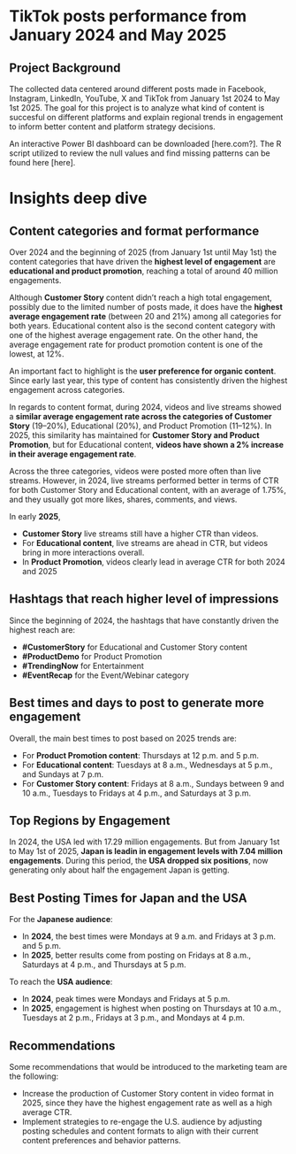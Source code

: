 # TikTok posts performance from January 2024 and May 2025 

## Project Background
The collected data centered around different posts made in Facebook, Instagram, LinkedIn, YouTube, X and TikTok from January 1st 2024 to May 1st 2025. The goal for this project is to analyze what kind of content is succesful on different platforms and explain regional trends in engagement to inform better content and platform strategy decisions.

An interactive Power BI dashboard can be downloaded [here.com?].
The R script utilized to review the null values and find missing patterns can be found here [here].

# Insights deep dive

## Content categories and format performance
Over 2024 and the beginning of 2025 (from January 1st until May 1st) the content categories that have driven the **highest level of engagement** are **educational and product promotion**, reaching a total of around 40 million engagements. 

Although **Customer Story** content didn’t reach a high total engagement, possibly due to the limited number of posts made, it does have the **highest average engagement rate** (between 20 and 21%) among all categories for both years. Educational content also is the second content category with one of the highest average engagement rate. On the other hand, the average engagement rate for product promotion content is one of the lowest, at 12%.

An important fact to highlight is the **user preference for organic content**. Since early last year, this type of content has consistently driven the highest engagement across categories.

In regards to content format, during 2024, videos and live streams showed a **similar average engagement rate across the categories of Customer Story** (19–20%), Educational (20%), and Product Promotion (11–12%). In 2025, this similarity has maintained for **Customer Story and Product Promotion**, but for Educational content, **videos have shown a 2% increase in their average engagement rate**.

Across the three categories, videos were posted more often than live streams. However, in 2024, live streams performed better in terms of CTR for both Customer Story and Educational content, with an average of 1.75%, and they usually got more likes, shares, comments, and views. 

In early **2025**, 
-	**Customer Story** live streams still have a higher CTR than videos.
-	For **Educational content**, live streams are ahead in CTR, but videos bring in more interactions overall.
-	In **Product Promotion**, videos clearly lead in average CTR for both 2024 and 2025

## Hashtags that reach higher level of impressions
Since the beginning of 2024, the hashtags that have constantly driven the highest reach are:
-	**#CustomerStory** for Educational and Customer Story content
-	**#ProductDemo** for Product Promotion
-	**#TrendingNow** for Entertainment
-	**#EventRecap** for the Event/Webinar category
  
## Best times and days to post to generate more engagement
Overall, the main best times to post based on 2025 trends are:
-	For **Product Promotion content**: Thursdays at 12 p.m. and 5 p.m.
-	For **Educational content**: Tuesdays at 8 a.m., Wednesdays at 5 p.m., and Sundays at 7 p.m.
-	For **Customer Story content**: Fridays at 8 a.m., Sundays between 9 and 10 a.m., Tuesdays to Fridays at 4 p.m., and Saturdays at 3 p.m.
  
## Top Regions by Engagement
In 2024, the USA led with 17.29 million engagements. But from January 1st to May 1st of 2025, **Japan is leadin in engagement levels with 7.04 million engagements**. During this period, the **USA dropped six positions**, now generating only about half the engagement Japan is getting.

## Best Posting Times for Japan and the USA
For the **Japanese audience**:
-	In **2024**, the best times were Mondays at 9 a.m. and Fridays at 3 p.m. and 5 p.m.
-	In **2025**, better results come from posting on Fridays at 8 a.m., Saturdays at 4 p.m., and Thursdays at 5 p.m.
  
To reach the **USA audience**:
-	In **2024**, peak times were Mondays and Fridays at 5 p.m.
-	In **2025**, engagement is highest when posting on Thursdays at 10 a.m., Tuesdays at 2 p.m., Fridays at 3 p.m., and Mondays at 4 p.m.

## Recommendations
Some recommendations that would be introduced to the marketing team are the following:
-	Increase the production of Customer Story content in video format in 2025, since they have the highest engagement rate as well as a high average CTR.
-	Implement strategies to re-engage the U.S. audience by adjusting posting schedules and content formats to align with their current content preferences and behavior patterns.

